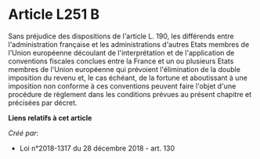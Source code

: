 # Article L251 B

Sans préjudice des dispositions de l'article L. 190, les différends entre l'administration française et les administrations
d'autres Etats membres de l'Union européenne découlant de l'interprétation et de l'application de conventions fiscales
conclues entre la France et un ou plusieurs Etats membres de l'Union européenne qui prévoient l'élimination de la double
imposition du revenu et, le cas échéant, de la fortune et aboutissant à une imposition non conforme à ces conventions peuvent
faire l'objet d'une procédure de règlement dans les conditions prévues au présent chapitre et précisées par décret.

**Liens relatifs à cet article**

_Créé par_:

  - Loi n°2018-1317 du 28 décembre 2018 - art. 130
